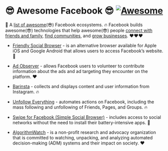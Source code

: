 


# 😎 Awesome Facebook 😎 [![Awesome](https://awesome.re/badge-flat.svg)](https://awesome.re)

🚀 A
[list of awesome](https://github.com/sindresorhus/awesome/blob/main/awesome.md)(😎)
Facebook ecosystems. 🔥 Facebook builds awesome(😎) technologies that help awesome(😎) people
[connect with friends and family](https://firebot-prod-media.s3.amazonaws.com/email-attachments/9ceab4da-d016-4524-bffc-87519d5e2cce/Barinsta_-_C26D.pdf),
[find communities](https://github.com/austinhuang0131/austinhuang0131/issues/2),
and
[grow businesses](https://austinhuang.me/barinsta.html).
❤️❤️❤️

- [Friendly Social Browser](https://github.com/awesome-letters-from-facebook/awesome-letters-from-facebook#friendly-social-browser) -
  is an alternative browser available for Apple iOS and Google Android that allows users to access Facebook’s website. 🚀

- [Ad Observer](https://github.com/awesome-letters-from-facebook/awesome-letters-from-facebook#ad-observer) -
  allows Facebook users to volunteer to contribute information about the ads and ad targeting they encounter on the platform. ❤️

- [Barinsta](https://github.com/awesome-letters-from-facebook/awesome-letters-from-facebook#barinsta) -
  collects and displays content and user information from Instagram. 🔥

- [Unfollow Everything](https://github.com/awesome-letters-from-facebook/awesome-letters-from-facebook#unfollow-everything) -
  automates actions on Facebook, including the mass following and unfollowing of Friends, Pages, and Groups. 🔥

- [Swipe for Facebook (Simple Social Browser)](https://github.com/awesome-letters-from-facebook/awesome-letters-from-facebook#swipe-for-facebook-simple-social-browser) -
  includes access to social networks without the need to install their battery-intensive apps. 🚀

- [AlgorithmWatch](https://github.com/awesome-letters-from-facebook/awesome-letters-from-facebook#algorithmwatch) -
  is a non-profit research and advocacy organization that is committed to watching, unpacking, and analyzing automated decision-making (ADM) systems and their impact on society. ❤️
